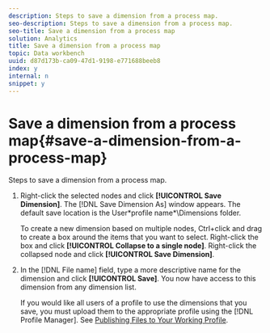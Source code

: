```yaml
---
description: Steps to save a dimension from a process map.
seo-description: Steps to save a dimension from a process map.
seo-title: Save a dimension from a process map
solution: Analytics
title: Save a dimension from a process map
topic: Data workbench
uuid: d87d173b-ca09-47d1-9198-e771688beeb8
index: y
internal: n
snippet: y
---
```


# Save a dimension from a process map{#save-a-dimension-from-a-process-map}

Steps to save a dimension from a process map.

1. Right-click the selected nodes and click **[!UICONTROL Save Dimension]**. The [!DNL Save Dimension As] window appears. The default save location is the User\*profile name*\Dimensions folder.

   To create a new dimension based on multiple nodes, Ctrl+click and drag to create a box around the items that you want to select. Right-click the box and click **[!UICONTROL Collapse to a single node]**. Right-click the collapsed node and click **[!UICONTROL Save Dimension]**. 

1. In the [!DNL File name] field, type a more descriptive name for the dimension and click **[!UICONTROL Save]**. You now have access to this dimension from any dimension list.

   If you would like all users of a profile to use the dimensions that you save, you must upload them to the appropriate profile using the [!DNL Profile Manager]. See [Publishing Files to Your Working Profile](../../../../home/c-get-started/c-admin-intrf/c-prof-mgr/t-pub-files-wkg-prof.md#task-a0106e010c834d16bd60eef4721b6af9). 

